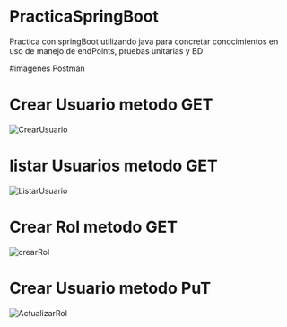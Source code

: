 # PracticaSpringBoot
Practica con springBoot utilizando java para concretar conocimientos en uso de manejo de endPoints, pruebas unitarias y BD


#imagenes Postman

# Crear Usuario metodo GET
![CrearUsuario](https://user-images.githubusercontent.com/96356792/165669094-794097a6-c2f3-4826-8b6e-fe533176ea86.png)

# listar Usuarios metodo GET

![ListarUsuario](https://user-images.githubusercontent.com/96356792/165669117-dba8c3b6-9d5f-4d75-8a2f-6903e9344911.png)

# Crear Rol metodo GET

![crearRol](https://user-images.githubusercontent.com/96356792/165669135-efbde810-eea1-4009-a50c-495d27e7d338.png)

# Crear Usuario metodo PuT

![ActualizarRol](https://user-images.githubusercontent.com/96356792/165669142-7bc019b9-50e0-409c-9f21-1502eaa13b0d.png)
